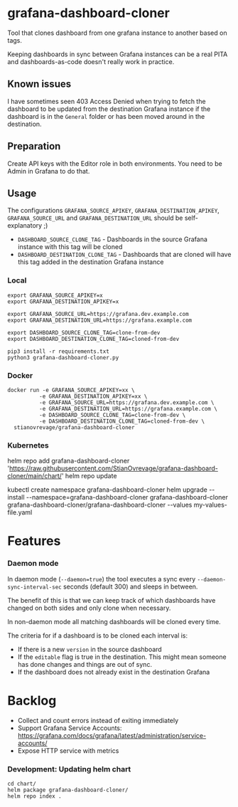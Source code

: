 # grafana-dashboard-cloner
Tool that clones dashboard from one grafana instance to another based on tags.

Keeping dashboards in sync between Grafana instances can be a real PITA and dashboards-as-code
doesn't really work in practice.


## Known issues

I have sometimes seen 403 Access Denied when trying to fetch the dashboard to be updated from the destination Grafana
instance if the dashboard is in the `General` folder or has been moved around in the destination.

## Preparation

Create API keys with the Editor role in both environments. You need to be Admin in Grafana to do that.

## Usage

The configurations `GRAFANA_SOURCE_APIKEY`, `GRAFANA_DESTINATION_APIKEY`, `GRAFANA_SOURCE_URL` and `GRAFANA_DESTINATION_URL` should be self-explanatory ;)

- `DASHBOARD_SOURCE_CLONE_TAG` - Dashboards in the source Grafana instance with this tag will be cloned
- `DASHBOARD_DESTINATION_CLONE_TAG` - Dashboards that are cloned will have this tag added in the destination Grafana instance

### Local

    export GRAFANA_SOURCE_APIKEY=x
    export GRAFANA_DESTINATION_APIKEY=x

    export GRAFANA_SOURCE_URL=https://grafana.dev.example.com
    export GRAFANA_DESTINATION_URL=https://grafana.example.com

    export DASHBOARD_SOURCE_CLONE_TAG=clone-from-dev
    export DASHBOARD_DESTINATION_CLONE_TAG=cloned-from-dev

    pip3 install -r requirements.txt
    python3 grafana-dashboard-cloner.py

### Docker

    docker run -e GRAFANA_SOURCE_APIKEY=xx \
              -e GRAFANA_DESTINATION_APIKEY=xx \
              -e GRAFANA_SOURCE_URL=https://grafana.dev.example.com \
              -e GRAFANA_DESTINATION_URL=https://grafana.example.com \
              -e DASHBOARD_SOURCE_CLONE_TAG=clone-from-dev \
              -e DASHBOARD_DESTINATION_CLONE_TAG=cloned-from-dev \
      stianovrevage/grafana-dashboard-cloner

### Kubernetes

  helm repo add grafana-dashboard-cloner 'https://raw.githubusercontent.com/StianOvrevage/grafana-dashboard-cloner/main/chart/'
  helm repo update

  kubectl create namespace grafana-dashboard-cloner
  helm upgrade --install --namespace=grafana-dashboard-cloner grafana-dashboard-cloner grafana-dashboard-cloner/grafana-dashboard-cloner --values my-values-file.yaml

# Features

### Daemon mode

In daemon mode (`--daemon=true`) the tool executes a sync every `--daemon-sync-interval-sec` seconds (default 300) and sleeps in between.

The benefit of this is that we can keep track of which dashboards have changed on both sides and only clone when necessary.

In non-daemon mode all matching dashboards will be cloned every time.

The criteria for if a dashboard is to be cloned each interval is:
 - If there is a new `version` in the source dashboard
 - If the `editable` flag is true in the destination. This might mean someone has done changes and things are out of sync.
 - If the dashboard does not already exist in the destination Grafana

# Backlog

- Collect and count errors instead of exiting immediately
- Support Grafana Service Accounts: https://grafana.com/docs/grafana/latest/administration/service-accounts/
- Expose HTTP service with metrics

### Development: Updating helm chart

    cd chart/
    helm package grafana-dashboard-cloner/
    helm repo index .